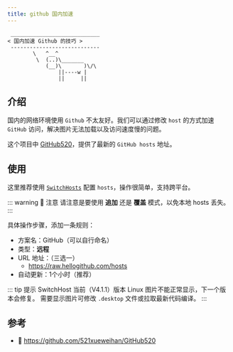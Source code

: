 ```yaml
---
title: github 国内加速
---
```



```:no-line-numbers
 ____________________________
< 国内加速 Github 的技巧 >
 ----------------------------
        \   ^__^
         \  (..)\_______
            (__)\       )\/\
                ||----w |
                ||     ||
```



## 介绍

国内的网络环境使用 `Github` 不太友好。我们可以通过修改 `host` 的方式加速 `GitHub` 访问，解决图片无法加载以及访问速度慢的问题。

这个项目中 [GitHub520](https://github.com/521xueweihan/GitHub520)，提供了最新的 `GitHub hosts` 地址。

## 使用

这里推荐使用 [`SwitchHosts`](https://github.com/oldj/SwitchHosts) 配置 `hosts`，操作很简单，支持跨平台。

::: warning 🚧 注意
请注意是要使用 **追加** 还是 **覆盖** 模式，以免本地 hosts 丢失。
:::


具体操作步骤，添加一条规则：
- 方案名：GitHub（可以自行命名）
- 类型：**远程**
- URL 地址：（三选一）
  - https://raw.hellogithub.com/hosts
- 自动更新：1个小时（推荐）


::: tip  提示
SwitchHost 当前（V4.1.1）版本 Linux 图片不能正常显示，下一个版本会修复。
需要显示图片可修改 `.desktop` 文件或拉取最新代码编译。
:::

## 参考

- 🔗 https://github.com/521xueweihan/GitHub520
